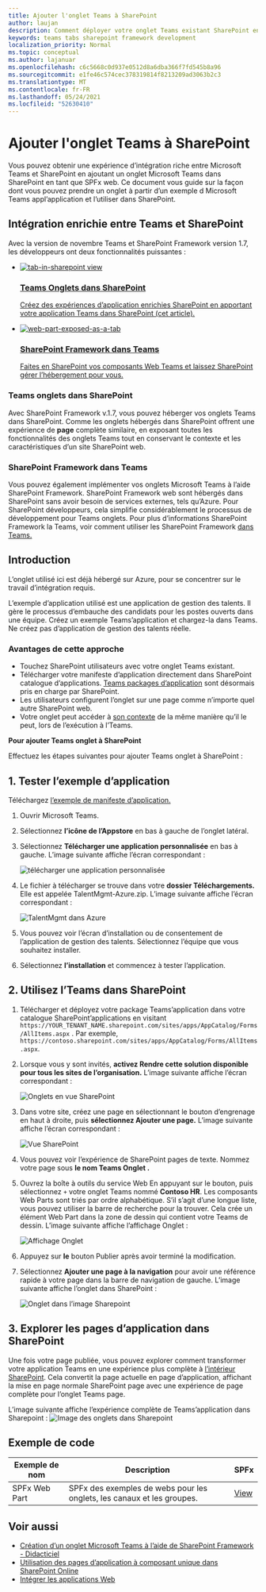 ```yaml
---
title: Ajouter l'onglet Teams à SharePoint
author: laujan
description: Comment déployer votre onglet Teams existant SharePoint en tant que SharePoint Framework Web Part.
keywords: teams tabs sharepoint framework development
localization_priority: Normal
ms.topic: conceptual
ms.author: lajanuar
ms.openlocfilehash: c6c5668c0d937e0512d8a6dba366f7fd545b8a96
ms.sourcegitcommit: e1fe46c574cec378319814f8213209ad3063b2c3
ms.translationtype: MT
ms.contentlocale: fr-FR
ms.lasthandoff: 05/24/2021
ms.locfileid: "52630410"
---
```

# <a name="add-teams-tab-to-sharepoint"></a>Ajouter l'onglet Teams à SharePoint 

Vous pouvez obtenir une expérience d’intégration riche entre Microsoft Teams et SharePoint en ajoutant un onglet Microsoft Teams dans SharePoint en tant que SPFx web. Ce document vous guide sur la façon dont vous pouvez prendre un onglet à partir d’un exemple d Microsoft Teams appl’application et l’utiliser dans SharePoint. 

## <a name="rich-integration-between-teams-and-sharepoint"></a>Intégration enrichie entre Teams et SharePoint

Avec la version de novembre Teams et SharePoint Framework version 1.7, les développeurs ont deux fonctionnalités puissantes :

<ul  class="panelContent cardsC">
<li>
    <a href="#introduction">
        <div class="cardSize">
            <div class="cardPadding">
                <div class="card">
                    <div class="cardImageOuter">
                        <div class="cardImage bgdAccent1">
                            <img src="~/assets/images/tabs/tabs-in-sharepoint/image084.png" alt="tab-in-sharepoint view"/>
                        </div>
                    </div>
                    <div class="cardText">
                        <h3>Teams Onglets dans SharePoint</h3>
                        <p>Créez des expériences d’application enrichies SharePoint en apportant votre application Teams dans SharePoint (cet article).</p>
                    </div>
                </div>
            </div>
        </div>
    </a>
</li>
<li>
    <a href="/sharepoint/dev/spfx/web-parts/get-started/using-web-part-as-ms-teams-tab">
        <div class="cardSize">
            <div class="cardPadding">
                <div class="card">
                    <div class="cardImageOuter">
                        <div class="cardImage bgdAccent1">
                            <img src="~/assets/images/tabs/tabs-in-sharepoint/SharePoint-web-part-exposed-as-a-Tab-in-Microsoft-Teams.png" alt="web-part-exposed-as-a-tab" />
                        </div>
                    </div>
                    <div class="cardText">
                        <h3>SharePoint Framework dans Teams</h3>
                        <p>Faites en SharePoint vos composants Web Teams et laissez SharePoint gérer l’hébergement pour vous.</p>
                    </div>
                </div>
            </div>
        </div>
    </a>
</li>
</ul>

### <a name="teams-tabs-in-sharepoint"></a>Teams onglets dans SharePoint

Avec SharePoint Framework v.1.7, vous pouvez héberger vos onglets Teams dans SharePoint. Comme les onglets hébergés dans SharePoint offrent une expérience de **page** complète similaire, en exposant toutes les fonctionnalités des onglets Teams tout en conservant le contexte et les caractéristiques d’un site SharePoint web.

### <a name="sharepoint-framework-in-teams"></a>SharePoint Framework dans Teams

Vous pouvez également implémenter vos onglets Microsoft Teams à l’aide SharePoint Framework. SharePoint Framework web sont hébergés dans SharePoint sans avoir besoin de services externes, tels qu’Azure. Pour SharePoint développeurs, cela simplifie considérablement le processus de développement pour Teams onglets. Pour plus d’informations SharePoint Framework la Teams, voir comment utiliser les SharePoint Framework [dans Teams.](/sharepoint/dev/spfx/web-parts/get-started/using-web-part-as-ms-teams-tab)

## <a name="introduction"></a>Introduction

L’onglet utilisé ici est déjà hébergé sur Azure, pour se concentrer sur le travail d’intégration requis.

L’exemple d’application utilisé est une application de gestion des talents. Il gère le processus d’embauche des candidats pour les postes ouverts dans une équipe. Créez un exemple Teams’application et chargez-la dans Teams. Ne créez pas d’application de gestion des talents réelle.

### <a name="benefits-of-this-approach"></a>Avantages de cette approche

* Touchez SharePoint utilisateurs avec votre onglet Teams existant.
* Télécharger votre manifeste d’application directement dans SharePoint catalogue d’applications. [Teams packages d’application](~/concepts/build-and-test/apps-package.md) sont désormais pris en charge par SharePoint.
* Les utilisateurs configurent l’onglet sur une page comme n’importe quel autre SharePoint web.
* Votre onglet peut accéder à [son contexte](~/tabs/how-to/access-teams-context.md) de la même manière qu’il le peut, lors de l’exécution à l’Teams.

**Pour ajouter Teams onglet à SharePoint**

Effectuez les étapes suivantes pour ajouter Teams onglet à SharePoint :

## <a name="1-test-the-sample-app"></a>1. Tester l’exemple d’application

Téléchargez [l’exemple de manifeste d’application.](https://github.com/MicrosoftDocs/msteams-docs/raw/master/msteams-platform/assets/downloads/TalentMgmt-Azure.zip)

1. Ouvrir Microsoft Teams.
1. Sélectionnez **l’icône de l’Appstore** en bas à gauche de l’onglet latéral.
1. Sélectionnez **Télécharger une application personnalisée** en bas à gauche. L’image suivante affiche l’écran correspondant :  

    ![télécharger une application personnalisée](~/assets/images/tabs/tabs-in-sharepoint/upload-custom-app.png)

1. Le fichier à télécharger se trouve dans votre **dossier Téléchargements.** Elle est appelée TalentMgmt-Azure.zip. L’image suivante affiche l’écran correspondant :
 
    ![TalentMgmt dans Azure](~/assets/images/tabs/tabs-in-sharepoint/talentmgmt-azure.png)

1. Vous pouvez voir l’écran d’installation ou de consentement de l’application de gestion des talents. Sélectionnez l’équipe que vous souhaitez installer. 
1. Sélectionnez **l’installation** et commencez à tester l’application.

## <a name="2-use-teams-tab-in-sharepoint"></a>2. Utilisez l’Teams dans SharePoint

1. Télécharger et déployez votre package Teams’application dans votre catalogue SharePoint’applications en visitant `https://YOUR_TENANT_NAME.sharepoint.com/sites/apps/AppCatalog/Forms/AllItems.aspx` . Par exemple, `https://contoso.sharepoint.com/sites/apps/AppCatalog/Forms/AllItems.aspx`.

1. Lorsque vous y sont invités, **activez Rendre cette solution disponible pour tous les sites de l’organisation.**
L’image suivante affiche l’écran correspondant :

   ![Onglets en vue SharePoint](~/assets/images/tabs/tabs-in-sharepoint/image065.png)

1. Dans votre site, créez une page en sélectionnant le bouton d’engrenage en haut à droite, puis **sélectionnez Ajouter une page.**
L’image suivante affiche l’écran correspondant :

   ![Vue SharePoint](~/assets/images/tabs/tabs-in-sharepoint/image066.png)

1. Vous pouvez voir l’expérience de SharePoint pages de texte. Nommez votre page sous **le nom Teams Onglet .**

1. Ouvrez la boîte à outils du service Web En appuyant sur le bouton, puis sélectionnez `+` votre onglet Teams nommé **Contoso HR**. Les composants Web Parts sont triés par ordre alphabétique. S’il s’agit d’une longue liste, vous pouvez utiliser la barre de recherche pour la trouver. Cela crée un élément Web Part dans la zone de dessin qui contient votre Teams de dessin. L’image suivante affiche l’affichage Onglet :

   ![Affichage Onglet](~/assets/images/tabs/tabs-in-sharepoint/image071.png)

1. Appuyez sur **le** bouton Publier après avoir terminé la modification.

1. Sélectionnez **Ajouter une page à la navigation** pour avoir une référence rapide à votre page dans la barre de navigation de gauche. L’image suivante affiche l’onglet dans SharePoint : 

   ![Onglet dans l’image Sharepoint](~/assets/images/tabs/tabs-in-sharepoint/image073.png)

## <a name="3-explore-app-pages-in-sharepoint"></a>3. Explorer les pages d’application dans SharePoint

Une fois votre page publiée, vous pouvez explorer comment transformer votre application Teams en une expérience plus complète à [l’intérieur SharePoint](/sharepoint/dev/spfx/web-parts/single-part-app-pages). Cela convertit la page actuelle en page d’application, affichant la mise en page normale SharePoint page avec une expérience de page complète pour l’onglet Teams page. 

L’image suivante affiche l’expérience complète de Teams’application dans Sharepoint : ![ Image des onglets dans Sharepoint](~/assets/images/tabs/tabs-in-sharepoint/image085.png)

## <a name="code-sample"></a>Exemple de code
| **Exemple de nom** | **Description** | **SPFx** |
|-----------------|-----------------|----------|
| SPFx Web Part | SPFx des exemples de webs pour les onglets, les canaux et les groupes. | [View](https://github.com/OfficeDev/Microsoft-Teams-Samples/tree/main/samples/tab-channel-group/spfx)

## <a name="see-also"></a>Voir aussi

* [Création d’un onglet Microsoft Teams à l’aide de SharePoint Framework - Didacticiel](/sharepoint/dev/spfx/web-parts/get-started/using-web-part-as-ms-teams-tab)
* [Utilisation des pages d’application à composant unique dans SharePoint Online](/sharepoint/dev/spfx/web-parts/single-part-app-pages)
* [Intégrer les applications Web](~/samples/integrate-web-apps-overview.md)
